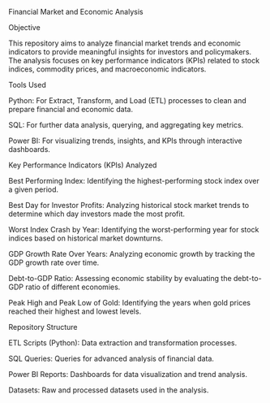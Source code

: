 Financial Market and Economic Analysis

Objective

This repository aims to analyze financial market trends and economic indicators to provide meaningful insights for investors and policymakers. The analysis focuses on key performance indicators (KPIs) related to stock indices, commodity prices, and macroeconomic indicators.

Tools Used

Python: For Extract, Transform, and Load (ETL) processes to clean and prepare financial and economic data.

SQL: For further data analysis, querying, and aggregating key metrics.

Power BI: For visualizing trends, insights, and KPIs through interactive dashboards.

Key Performance Indicators (KPIs) Analyzed

Best Performing Index: Identifying the highest-performing stock index over a given period.

Best Day for Investor Profits: Analyzing historical stock market trends to determine which day investors made the most profit.

Worst Index Crash by Year: Identifying the worst-performing year for stock indices based on historical market downturns.

GDP Growth Rate Over Years: Analyzing economic growth by tracking the GDP growth rate over time.

Debt-to-GDP Ratio: Assessing economic stability by evaluating the debt-to-GDP ratio of different economies.

Peak High and Peak Low of Gold: Identifying the years when gold prices reached their highest and lowest levels.

Repository Structure

ETL Scripts (Python): Data extraction and transformation processes.

SQL Queries: Queries for advanced analysis of financial data.

Power BI Reports: Dashboards for data visualization and trend analysis.

Datasets: Raw and processed datasets used in the analysis.
